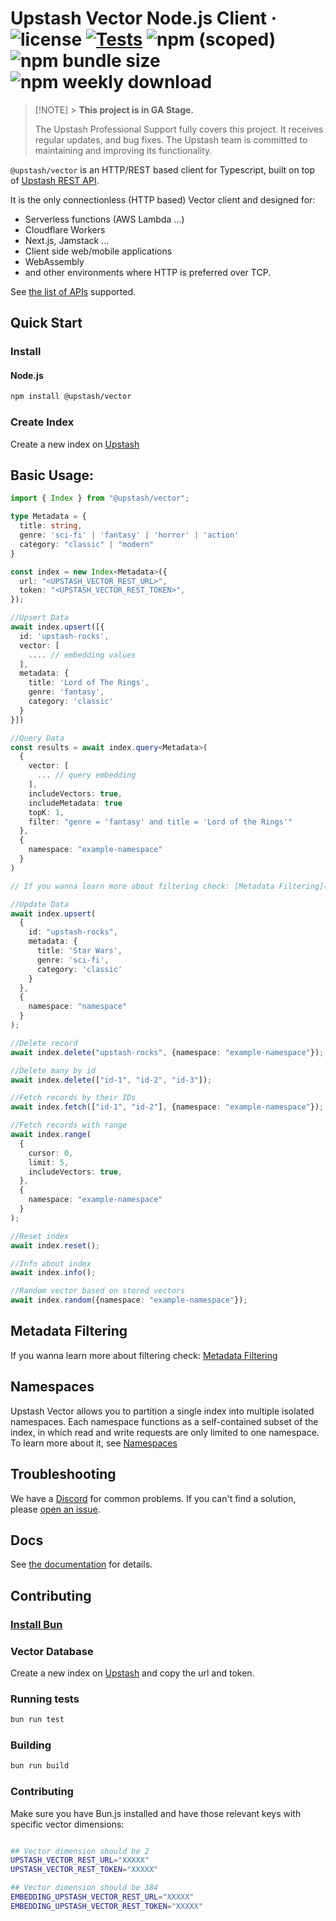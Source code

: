 # Upstash Vector Node.js Client &middot; ![license](https://img.shields.io/npm/l/%40upstash%2Fvector) [![Tests](https://github.com/upstash/vector-js/actions/workflows/tests.yaml/badge.svg)](https://github.com/upstash/vector-js/actions/workflows/tests.yaml) ![npm (scoped)](https://img.shields.io/npm/v/@upstash/vector) ![npm bundle size](https://img.shields.io/bundlephobia/minzip/@upstash/vector) ![npm weekly download](https://img.shields.io/npm/dw/%40upstash%2Fvector)

> [!NOTE] > **This project is in GA Stage.**
>
> The Upstash Professional Support fully covers this project. It receives regular updates, and bug fixes. The Upstash team is committed to maintaining and improving its functionality.

`@upstash/vector` is an HTTP/REST based client for Typescript, built on top of [Upstash REST API](https://upstash.com/docs/vector/api/endpoints/).

It is the only connectionless (HTTP based) Vector client and designed for:

- Serverless functions (AWS Lambda ...)
- Cloudflare Workers
- Next.js, Jamstack ...
- Client side web/mobile applications
- WebAssembly
- and other environments where HTTP is preferred over TCP.

See [the list of APIs](https://upstash.com/docs/vector/api/endpoints) supported.

## Quick Start

### Install

#### Node.js

```bash
npm install @upstash/vector
```

### Create Index

Create a new index on [Upstash](https://console.upstash.com/vector)

## Basic Usage:

```ts
import { Index } from "@upstash/vector";

type Metadata = {
  title: string,
  genre: 'sci-fi' | 'fantasy' | 'horror' | 'action'
  category: "classic" | "modern"
}

const index = new Index<Metadata>({
  url: "<UPSTASH_VECTOR_REST_URL>",
  token: "<UPSTASH_VECTOR_REST_TOKEN>",
});

//Upsert Data
await index.upsert([{
  id: 'upstash-rocks',
  vector: [
    .... // embedding values
  ],
  metadata: {
    title: 'Lord of The Rings',
    genre: 'fantasy',
    category: 'classic'
  }
}])

//Query Data
const results = await index.query<Metadata>(
  {
    vector: [
      ... // query embedding
    ],
    includeVectors: true,
    includeMetadata: true
    topK: 1,
    filter: "genre = 'fantasy' and title = 'Lord of the Rings'"
  },
  {
    namespace: "example-namespace"
  }
)

// If you wanna learn more about filtering check: [Metadata Filtering](https://upstash.com/docs/vector/features/filtering)

//Update Data
await index.upsert(
  {
    id: "upstash-rocks",
    metadata: {
      title: 'Star Wars',
      genre: 'sci-fi',
      category: 'classic'
    }
  },
  {
    namespace: "namespace"
  }
);

//Delete record
await index.delete("upstash-rocks", {namespace: "example-namespace"});

//Delete many by id
await index.delete(["id-1", "id-2", "id-3"]);

//Fetch records by their IDs
await index.fetch(["id-1", "id-2"], {namespace: "example-namespace"});

//Fetch records with range
await index.range(
  {
    cursor: 0,
    limit: 5,
    includeVectors: true,
  },
  {
    namespace: "example-namespace"
  }
);

//Reset index
await index.reset();

//Info about index
await index.info();

//Random vector based on stored vectors
await index.random({namespace: "example-namespace"});
```

## Metadata Filtering

If you wanna learn more about filtering check: [Metadata Filtering](https://upstash.com/docs/vector/features/filtering)

## Namespaces

Upstash Vector allows you to partition a single index into multiple isolated namespaces. Each namespace functions as a self-contained subset of the index, in which read and write requests are only limited to one namespace. To learn more about it, see [Namespaces](https://upstash.com/docs/vector/features/namespaces)

## Troubleshooting

We have a [Discord](upstash.com/discord) for common problems. If you can't find a solution, please [open an issue](https://github.com/upstash/vector-js/issues/new).

## Docs

See [the documentation](https://upstash.com/docs/oss/sdks/ts/vector/overview) for details.

## Contributing

### [Install Bun](https://bun.sh/docs/installation)

### Vector Database

Create a new index on [Upstash](https://console.upstash.com/vector) and copy the url and token.

### Running tests

```sh
bun run test
```

### Building

```sh
bun run build
```

### Contributing

Make sure you have Bun.js installed and have those relevant keys with specific vector dimensions:

```bash

## Vector dimension should be 2
UPSTASH_VECTOR_REST_URL="XXXXX"
UPSTASH_VECTOR_REST_TOKEN="XXXXX"

## Vector dimension should be 384
EMBEDDING_UPSTASH_VECTOR_REST_URL="XXXXX"
EMBEDDING_UPSTASH_VECTOR_REST_TOKEN="XXXXX"
```
